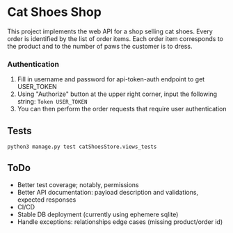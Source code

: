 
# Cat Shoes Shop

This project implements the web API for a shop selling cat shoes.
Every order is identified by the list of order items. Each order item corresponds to the product and to the number of paws the customer is to dress.

### Authentication

1. Fill in username and password for api-token-auth endpoint to get USER_TOKEN
2. Using "Authorize" button at the upper right corner, input the following string:
```Token USER_TOKEN```
3. You can then perform the order requests that require user authentication

## Tests

```python3 manage.py test catShoesStore.views_tests```


## ToDo

- Better test coverage; notably, permissions
- Better API documentation: payload description and validations, expected responses
- CI/CD
- Stable DB deployment (currently using ephemere sqlite)
- Handle exceptions: relationships edge cases (missing product/order id)


